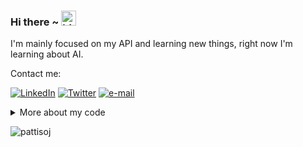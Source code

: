 ### Hi there ~ <img src="https://user-images.githubusercontent.com/1303154/88677602-1635ba80-d120-11ea-84d8-d263ba5fc3c0.gif" width="24px" alt="hi">
 
I'm mainly focused on my API and learning new things, right now I'm learning about AI.

<p>Contact me:</p>

<div>

<a href="">[![LinkedIn](https://img.shields.io/badge/-josh--pattison-blue?style=flat-square&logo=Linkedin&logoColor=white&link=https://www.linkedin.com/in/josh-pattison/)](https://www.linkedin.com/in/josh-pattison/)</a>
<a href="">[![Twitter](https://img.shields.io/badge/-@__pattisoj-blue?style=flat-square&logo=Twitter&logoColor=white&link=https://twitter.com/_pattisoj)](https://twitter.com/_pattisoj)</a>
<a href="">[![e-mail](https://img.shields.io/badge/-joshpattison23@icloud.com-blue?style=flat-square&logo=gmail&logoColor=white&link=mailto:joshpattison23@icloud.com)](mailto:joshpattison23@icloud.com)</a>
 
</div>


<details>
<summary>More about my code</summary>
<br />
    <a href="https://github.com/pattisoj/github-readme-stats"><img alt = "GitHub Stats" src="https://github-readme-stats.vercel.app/api?username=pattisoj&theme=algolia&show_icons=true&icon_color=FFFFFF&count_private=true&include_all_commits=true" height="192px" /> </a>
    <a href="https://github.com/pattisoj/github-readme-stats"><img alt = "Top Language" src="https://github-readme-stats.vercel.app/api/top-langs/?username=pattisoj&theme=algolia&hide_border=false&include_all_commits=true&count_private=true" height="192px" /> </a>
 <br />
</details>
<p > <img src="https://komarev.com/ghpvc/?username=pattisoj&label=Profile%20views&color=0e75b6&style=flat" alt="pattisoj" /> </p>
